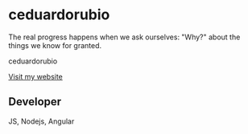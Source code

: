 # ceduardorubio
The real progress happens when we ask ourselves: "Why?" about the things we know for granted. 

ceduardorubio


<!-- go to my page -->
[Visit my website](https://ceduardo-page.vercel.app/)

## Developer
JS, Nodejs, Angular